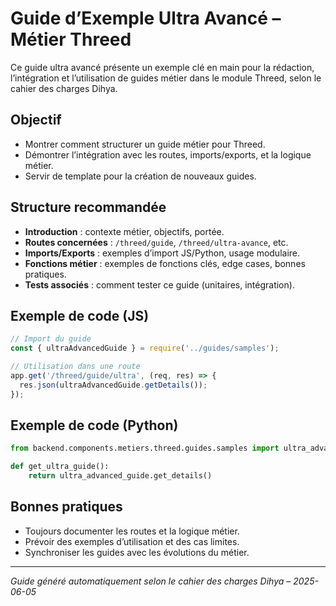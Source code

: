 # Guide d’Exemple Ultra Avancé – Métier Threed

Ce guide ultra avancé présente un exemple clé en main pour la rédaction, l’intégration et l’utilisation de guides métier dans le module Threed, selon le cahier des charges Dihya.

## Objectif
- Montrer comment structurer un guide métier pour Threed.
- Démontrer l’intégration avec les routes, imports/exports, et la logique métier.
- Servir de template pour la création de nouveaux guides.

## Structure recommandée
- **Introduction** : contexte métier, objectifs, portée.
- **Routes concernées** : `/threed/guide`, `/threed/ultra-avance`, etc.
- **Imports/Exports** : exemples d’import JS/Python, usage modulaire.
- **Fonctions métier** : exemples de fonctions clés, edge cases, bonnes pratiques.
- **Tests associés** : comment tester ce guide (unitaires, intégration).

## Exemple de code (JS)
```js
// Import du guide
const { ultraAdvancedGuide } = require('../guides/samples');

// Utilisation dans une route
app.get('/threed/guide/ultra', (req, res) => {
  res.json(ultraAdvancedGuide.getDetails());
});
```

## Exemple de code (Python)
```python
from backend.components.metiers.threed.guides.samples import ultra_advanced_guide

def get_ultra_guide():
    return ultra_advanced_guide.get_details()
```

## Bonnes pratiques
- Toujours documenter les routes et la logique métier.
- Prévoir des exemples d’utilisation et des cas limites.
- Synchroniser les guides avec les évolutions du métier.

---
*Guide généré automatiquement selon le cahier des charges Dihya – 2025-06-05*
